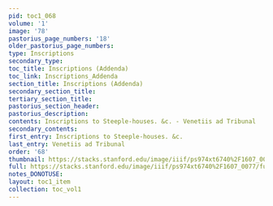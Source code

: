 ```yaml
---
pid: toc1_068
volume: '1'
image: '78'
pastorius_page_numbers: '18'
older_pastorius_page_numbers: 
type: Inscriptions
secondary_type: 
toc_title: Inscriptions (Addenda)
toc_link: Inscriptions_Addenda
section_title: Inscriptions (Addenda)
secondary_section_title: 
tertiary_section_title: 
pastorius_section_header: 
pastorius_description: 
contents: Inscriptions to Steeple-houses. &c. - Venetiis ad Tribunal
secondary_contents: 
first_entry: Inscriptions to Steeple-houses. &c.
last_entry: Venetiis ad Tribunal
order: '68'
thumbnail: https://stacks.stanford.edu/image/iiif/ps974xt6740%2F1607_0077/full/100,/0/default.jpg
full: https://stacks.stanford.edu/image/iiif/ps974xt6740%2F1607_0077/full/full/0/default.jpg
notes_DONOTUSE: 
layout: toc1_item
collection: toc_vol1
---
```


